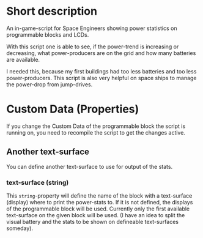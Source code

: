 # Short description
An in-game-script for Space Engineers showing power statistics on programmable blocks and LCDs.

With this script one is able to see, if the power-trend is increasing or decreasing, what power-producers are on the grid and how many batteries are available.

I needed this, because my first buildings had too less batteries and too less power-producers. This script is also very helpful on space ships to manage the power-drop from jump-drives.

# Custom Data (Properties)
If you change the Custom Data of the programmable block the script is running on, you need to recompile the script to get the changes active.

## Another text-surface
You can define another text-surface to use for output of the stats.

### text-surface (string)

This `string`-property will define the name of the block with a text-surface (display) where to print the power-stats to. If it is not defined, the displays of the programmable block will be used.
Currently only the first available text-surface on the given block will be used. (I have an idea to split the visual battery and the stats to be shown on defineable text-surfaces someday).
